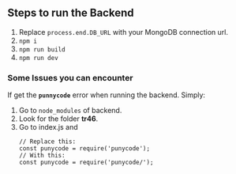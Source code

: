 ## Steps to run the Backend
1. Replace `process.end.DB_URL` with your MongoDB connection url. 
2. `npm i`
3. `npm run build`
4. `npm run dev`

### Some Issues you can encounter
If get the **`punnycode`** error when running the backend. Simply:
1. Go to `node_modules` of backend.
2. Look for the folder **tr46**.
3. Go to index.js and
	```
	// Replace this:
	const punycode = require('punycode');
	// With this:
	const punycode = require('punycode/');
	```